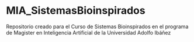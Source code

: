 # MIA_SistemasBioinspirados
 Repositorio creado para el Curso de Sistemas Bioinspirados en el programa de Magister en Inteligencia Artificial de la Universidad Adolfo Ibáñez
